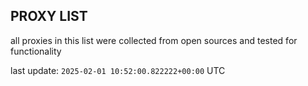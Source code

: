 ## PROXY LIST

all proxies in this list were collected from open sources and tested for functionality

last update: `2025-02-01 10:52:00.822222+00:00` UTC